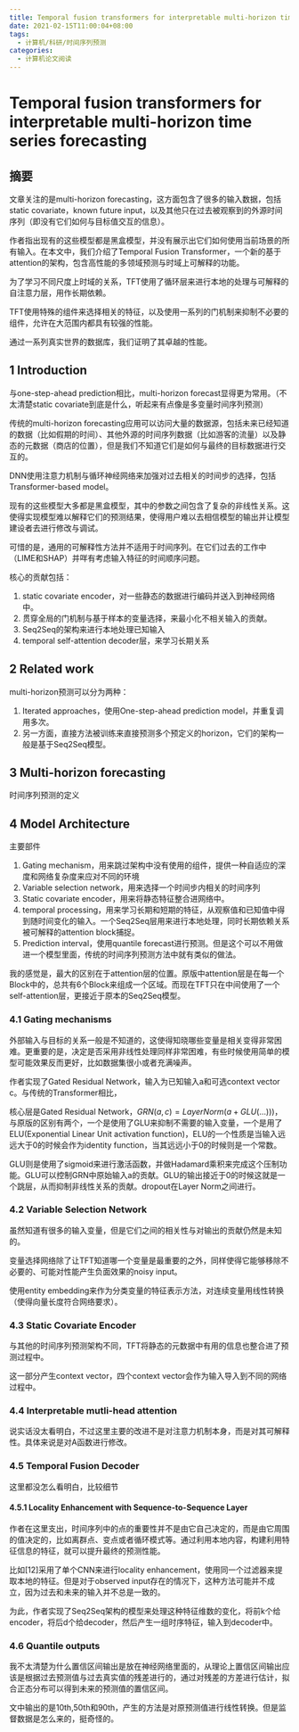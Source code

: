 ```yaml
---
title: Temporal fusion transformers for interpretable multi-horizon time series forecasting
date: 2021-02-15T11:00:04+08:00
tags:
  - 计算机/科研/时间序列预测
categories:
  - 计算机论文阅读
---
```


# Temporal fusion transformers for interpretable multi-horizon time series forecasting

## 摘要

文章关注的是multi-horizon forecasting，这方面包含了很多的输入数据，包括static covariate，known future input，以及其他只在过去被观察到的外源时间序列（即没有它们如何与目标值交互的信息）。

作者指出现有的这些模型都是黑盒模型，并没有展示出它们如何使用当前场景的所有输入。在本文中，我们介绍了Temporal Fusion Transformer，一个新的基于attention的架构，包含高性能的多领域预测与时域上可解释的功能。

为了学习不同尺度上时域的关系，TFT使用了循环层来进行本地的处理与可解释的自注意力层，用作长期依赖。

TFT使用特殊的组件来选择相关的特征，以及使用一系列的门机制来抑制不必要的组件，允许在大范围内都具有较强的性能。

通过一系列真实世界的数据库，我们证明了其卓越的性能。

## 1 Introduction

与one-step-ahead prediction相比，multi-horizon forecast显得更为常用。（不太清楚static covariate到底是什么，听起来有点像是多变量时间序列预测）

传统的multi-horizon forecasting应用可以访问大量的数据源，包括未来已经知道的数据（比如假期的时间）、其他外源的时间序列数据（比如游客的流量）以及静态的元数据（商店的位置），但是我们不知道它们是如何与最终的目标数据进行交互的。

DNN使用注意力机制与循环神经网络来加强对过去相关的时间步的选择，包括Transformer-based model。

现有的这些模型大多都是黑盒模型，其中的参数之间包含了复杂的非线性关系。这使得实现模型难以解释它们的预测结果，使得用户难以去相信模型的输出并让模型建设者去进行修改与调试。

可惜的是，通用的可解释性方法并不适用于时间序列。在它们过去的工作中（LIME和SHAP）并咩有考虑输入特征的时间顺序问题。

核心的贡献包括：
1. static covariate encoder，对一些静态的数据进行编码并送入到神经网络中。
2. 贯穿全局的门机制与基于样本的变量选择，来最小化不相关输入的贡献。
3. Seq2Seq的架构来进行本地处理已知输入
4. temporal self-attention decoder层，来学习长期关系


## 2 Related work

multi-horizon预测可以分为两种：
1. Iterated approaches，使用One-step-ahead prediction model，并重复调用多次。
2. 另一方面，直接方法被训练来直接预测多个预定义的horizon，它们的架构一般是基于Seq2Seq模型。

## 3 Multi-horizon forecasting

时间序列预测的定义

## 4 Model Architecture

主要部件
1. Gating mechanism，用来跳过架构中没有使用的组件，提供一种自适应的深度和网络复杂度来应对不同的环境
2. Variable selection network，用来选择一个时间步内相关的时间序列
3. Static covariate encoder，用来将静态特征整合进网络中。
4. temporal processing，用来学习长期和短期的特征，从观察值和已知值中得到随时间变化的输入。一个Seq2Seq层用来进行本地处理，同时长期依赖关系被可解释的attention block捕捉。
5. Prediction interval，使用quantile forecast进行预测。但是这个可以不用做进一个模型里面，传统的时间序列预测方法中就有类似的做法。

我的感觉是，最大的区别在于attention层的位置。原版中attention层是在每一个Block中的，总共有6个Block来组成一个区域。而现在TFT只在中间使用了一个self-attention层，更接近于原本的Seq2Seq模型。

### 4.1 Gating mechanisms

外部输入与目标的关系一般是不知道的，这使得知晓哪些变量是相关变得非常困难。更重要的是，决定是否采用非线性处理同样非常困难，有些时候使用简单的模型可能效果反而更好，比如数据集很小或者充满噪声。

作者实现了Gated Residual Network，输入为已知输入a和可选context vector c。与传统的Transformer相比，

核心层是Gated Residual Network，$GRN(a,c) = LayerNorm(a+GLU( ...  )))$，与原版的区别有两个，一个是使用了GLU来抑制不需要的输入变量，一个是用了ELU(Exponential Linear Unit activation function)，ELU的一个性质是当输入远远大于0的时候会作为identity function，当其远远小于0的时候则是一个常数。

GLU则是使用了sigmoid来进行激活函数，并做Hadamard乘积来完成这个压制功能。GLU可以控制GRN中原始输入a的贡献。GLU的输出接近于0的时候这就是一个跳层，从而抑制非线性关系的贡献。dropout在Layer Norm之间进行。

### 4.2 Variable Selection Network

虽然知道有很多的输入变量，但是它们之间的相关性与对输出的贡献仍然是未知的。

变量选择网络除了让TFT知道哪一个变量是最重要的之外，同样使得它能够移除不必要的、可能对性能产生负面效果的noisy input。

使用entity embedding来作为分类变量的特征表示方法，对连续变量用线性转换（使得向量长度符合网络要求）。

### 4.3 Static Covariate Encoder

与其他的时间序列预测架构不同，TFT将静态的元数据中有用的信息也整合进了预测过程中。

这一部分产生context vector，四个context vector会作为输入导入到不同的网络过程中。

### 4.4 Interpretable mutli-head attention

说实话没太看明白，不过这里主要的改进不是对注意力机制本身，而是对其可解释性。具体来说是对A函数进行修改。

### 4.5 Temporal Fusion Decoder

这里都没怎么看明白，比较细节

#### 4.5.1 Locality Enhancement with Sequence-to-Sequence Layer

作者在这里支出，时间序列中的点的重要性并不是由它自己决定的，而是由它周围的值决定的，比如离群点、变点或者循环模式等。通过利用本地内容，构建利用特征信息的特征，就可以提升最终的预测性能。

比如[12]采用了单个CNN来进行locality enhancement，使用同一个过滤器来提取本地的特征。但是对于observed input存在的情况下，这种方法可能并不成立，因为过去和未来的输入并不总是一致的。

为此，作者实现了Seq2Seq架构的模型来处理这种特征维数的变化，将前k个给encoder，将后d个给decoder，然后产生一组时序特征，输入到decoder中。

### 4.6 Quantile outputs

我不太清楚为什么置信区间输出是放在神经网络里面的，从理论上置信区间输出应该是根据过去预测值与过去真实值的残差进行的，通过对残差的方差进行估计，拟合正态分布可以得到未来的预测值的置信区间。

文中输出的是10th,50th和90th，产生的方法是对原预测值进行线性转换。但是监督数据是怎么来的，挺奇怪的。